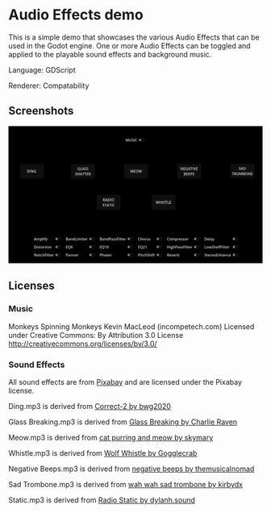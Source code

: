 # Audio Effects demo

This is a simple demo that showcases the various Audio Effects that can be used in the Godot engine.
One or more Audio Effects can be toggled and applied to the playable sound effects and background music.

Language: GDScript

Renderer: Compatability

## Screenshots

![ScreenShot](screenshots/screenshot1.png)

## Licenses

### Music

Monkeys Spinning Monkeys Kevin MacLeod (incompetech.com)
Licensed under Creative Commons: By Attribution 3.0 License
http://creativecommons.org/licenses/by/3.0/

### Sound Effects

All sound effects are from [Pixabay](https://pixabay.com/) and are licensed under the Pixabay license.

Ding.mp3 is derived from [Correct-2 by bwg2020](https://pixabay.com/sound-effects/correct-2-46134/)

Glass Breaking.mp3 is derived from [Glass Breaking by Charlie Raven](https://pixabay.com/sound-effects/glass-breaking-93803/)

Meow.mp3 is derived from [cat purring and meow by skymary](https://pixabay.com/sound-effects/cat-purring-and-meow-5928/)

Whistle.mp3 is derived from [Wolf Whistle by Gogglecrab](https://pixabay.com/sound-effects/wolf-whistle-6777/)

Negative Beeps.mp3 is derived from [negative beeps by themusicalnomad](https://pixabay.com/sound-effects/negative-beeps-6008/)

Sad Trombone.mp3 is derived from [wah wah sad trombone by kirbydx](https://pixabay.com/sound-effects/wah-wah-sad-trombone-6347/)

Static.mp3 is derived from [Radio Static by dylanh.sound](https://pixabay.com/sound-effects/radio-static-6382/)

